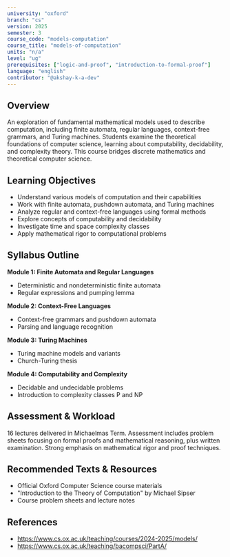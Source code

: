 ```yaml
---
university: "oxford"
branch: "cs"
version: 2025
semester: 3
course_code: "models-computation"
course_title: "models-of-computation"
units: "n/a"
level: "ug"
prerequisites: ["logic-and-proof", "introduction-to-formal-proof"]
language: "english"
contributor: "@akshay-k-a-dev"
---
```


## Overview

An exploration of fundamental mathematical models used to describe computation, including finite automata, regular languages, context-free grammars, and Turing machines. Students examine the theoretical foundations of computer science, learning about computability, decidability, and complexity theory. This course bridges discrete mathematics and theoretical computer science.

## Learning Objectives

- Understand various models of computation and their capabilities
- Work with finite automata, pushdown automata, and Turing machines
- Analyze regular and context-free languages using formal methods
- Explore concepts of computability and decidability
- Investigate time and space complexity classes
- Apply mathematical rigor to computational problems

## Syllabus Outline

**Module 1: Finite Automata and Regular Languages**
- Deterministic and nondeterministic finite automata
- Regular expressions and pumping lemma

**Module 2: Context-Free Languages**
- Context-free grammars and pushdown automata
- Parsing and language recognition

**Module 3: Turing Machines**
- Turing machine models and variants
- Church-Turing thesis

**Module 4: Computability and Complexity**
- Decidable and undecidable problems
- Introduction to complexity classes P and NP

## Assessment & Workload

16 lectures delivered in Michaelmas Term. Assessment includes problem sheets focusing on formal proofs and mathematical reasoning, plus written examination. Strong emphasis on mathematical rigor and proof techniques.

## Recommended Texts & Resources

- Official Oxford Computer Science course materials
- "Introduction to the Theory of Computation" by Michael Sipser
- Course problem sheets and lecture notes

## References

- https://www.cs.ox.ac.uk/teaching/courses/2024-2025/models/
- https://www.cs.ox.ac.uk/teaching/bacompsci/PartA/
